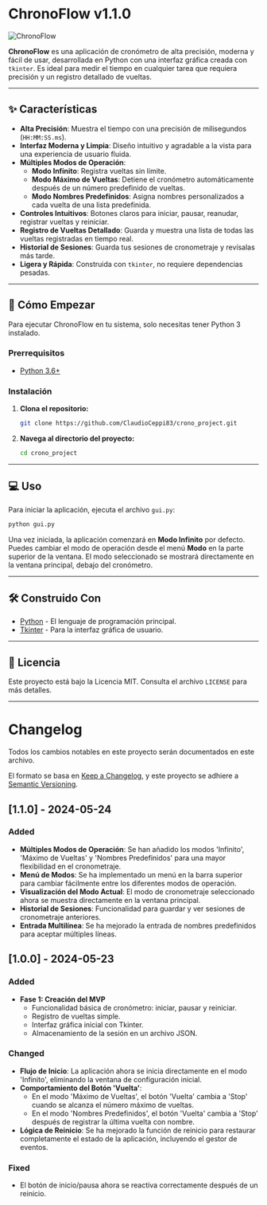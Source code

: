 # ChronoFlow v1.1.0

![ChronoFlow](https://raw.githubusercontent.com/ClaudioCeppi83/crono_project/main/assets/screenshot.png)

**ChronoFlow** es una aplicación de cronómetro de alta precisión, moderna y fácil de usar, desarrollada en Python con una interfaz gráfica creada con `tkinter`. Es ideal para medir el tiempo en cualquier tarea que requiera precisión y un registro detallado de vueltas.

---

## ✨ Características

- **Alta Precisión**: Muestra el tiempo con una precisión de milisegundos (`HH:MM:SS.ms`).
- **Interfaz Moderna y Limpia**: Diseño intuitivo y agradable a la vista para una experiencia de usuario fluida.
- **Múltiples Modos de Operación**:
  - **Modo Infinito**: Registra vueltas sin límite.
  - **Modo Máximo de Vueltas**: Detiene el cronómetro automáticamente después de un número predefinido de vueltas.
  - **Modo Nombres Predefinidos**: Asigna nombres personalizados a cada vuelta de una lista predefinida.
- **Controles Intuitivos**: Botones claros para iniciar, pausar, reanudar, registrar vueltas y reiniciar.
- **Registro de Vueltas Detallado**: Guarda y muestra una lista de todas las vueltas registradas en tiempo real.
- **Historial de Sesiones**: Guarda tus sesiones de cronometraje y revísalas más tarde.
- **Ligera y Rápida**: Construida con `tkinter`, no requiere dependencias pesadas.

---

## 🚀 Cómo Empezar

Para ejecutar ChronoFlow en tu sistema, solo necesitas tener Python 3 instalado.

### Prerrequisitos

- [Python 3.6+](https://www.python.org/downloads/)

### Instalación

1. **Clona el repositorio:**
   ```sh
   git clone https://github.com/ClaudioCeppi83/crono_project.git
   ```

2. **Navega al directorio del proyecto:**
   ```sh
   cd crono_project
   ```

---

## 💻 Uso

Para iniciar la aplicación, ejecuta el archivo `gui.py`:

```sh
python gui.py
```

Una vez iniciada, la aplicación comenzará en **Modo Infinito** por defecto. Puedes cambiar el modo de operación desde el menú **Modo** en la parte superior de la ventana. El modo seleccionado se mostrará directamente en la ventana principal, debajo del cronómetro.

---

## 🛠️ Construido Con

- [Python](https://www.python.org/) - El lenguaje de programación principal.
- [Tkinter](https://docs.python.org/3/library/tkinter.html) - Para la interfaz gráfica de usuario.

---

## 📄 Licencia

Este proyecto está bajo la Licencia MIT. Consulta el archivo `LICENSE` para más detalles.

---

# Changelog

Todos los cambios notables en este proyecto serán documentados en este archivo.

El formato se basa en [Keep a Changelog](https://keepachangelog.com/en/1.0.0/),
y este proyecto se adhiere a [Semantic Versioning](https://semver.org/spec/v2.0.0.html).

## [1.1.0] - 2024-05-24

### Added
- **Múltiples Modos de Operación**: Se han añadido los modos 'Infinito', 'Máximo de Vueltas' y 'Nombres Predefinidos' para una mayor flexibilidad en el cronometraje.
- **Menú de Modos**: Se ha implementado un menú en la barra superior para cambiar fácilmente entre los diferentes modos de operación.
- **Visualización del Modo Actual**: El modo de cronometraje seleccionado ahora se muestra directamente en la ventana principal.
- **Historial de Sesiones**: Funcionalidad para guardar y ver sesiones de cronometraje anteriores.
- **Entrada Multilínea**: Se ha mejorado la entrada de nombres predefinidos para aceptar múltiples líneas.

## [1.0.0] - 2024-05-23

### Added
- **Fase 1: Creación del MVP**
  - Funcionalidad básica de cronómetro: iniciar, pausar y reiniciar.
  - Registro de vueltas simple.
  - Interfaz gráfica inicial con Tkinter.
  - Almacenamiento de la sesión en un archivo JSON.

### Changed
- **Flujo de Inicio**: La aplicación ahora se inicia directamente en el modo 'Infinito', eliminando la ventana de configuración inicial.
- **Comportamiento del Botón 'Vuelta'**: 
  - En el modo 'Máximo de Vueltas', el botón 'Vuelta' cambia a 'Stop' cuando se alcanza el número máximo de vueltas.
  - En el modo 'Nombres Predefinidos', el botón 'Vuelta' cambia a 'Stop' después de registrar la última vuelta con nombre.
- **Lógica de Reinicio**: Se ha mejorado la función de reinicio para restaurar completamente el estado de la aplicación, incluyendo el gestor de eventos.

### Fixed
- El botón de inicio/pausa ahora se reactiva correctamente después de un reinicio.
